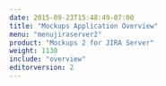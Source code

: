 ```yaml
---
date: 2015-09-23T15:48:49-07:00
title: "Mockups Application Overview"
menu: "menujiraserver2"
product: "Mockups 2 for JIRA Server"
weight: 1130
include: "overview"
editorversion: 2
---
```

